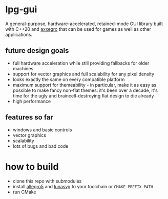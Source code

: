 # lpg-gui

A general-purpose, hardware-accelerated, retained-mode GUI library built with 
C++20 and [axxegro](https://github.com/311Volt/axxegro)
that can be used for games as well as other applications.

## future design goals

 - full hardware acceleration while still providing fallbacks for older machines
 - support for vector graphics and full scalability for any pixel density
 - looks exactly the same on every compatible platform
 - maximum support for themeability - in particular, make it as easy as possible
   to make fancy non-flat themes: it's been over a decade, it's time for 
   the ugly and braincell-destroying flat design to die already
 - high performance

## features so far
 - windows and basic controls
 - vector graphics
 - scalability
 - lots of bugs and bad code

# how to build
 - clone this repo with submodules
 - install [allegro5](https://github.com/liballeg/allegro5) and [lunasvg](https://github.com/sammycage/lunasvg)
   to your toolchain or `CMAKE_PREFIX_PATH` 
 - run CMake